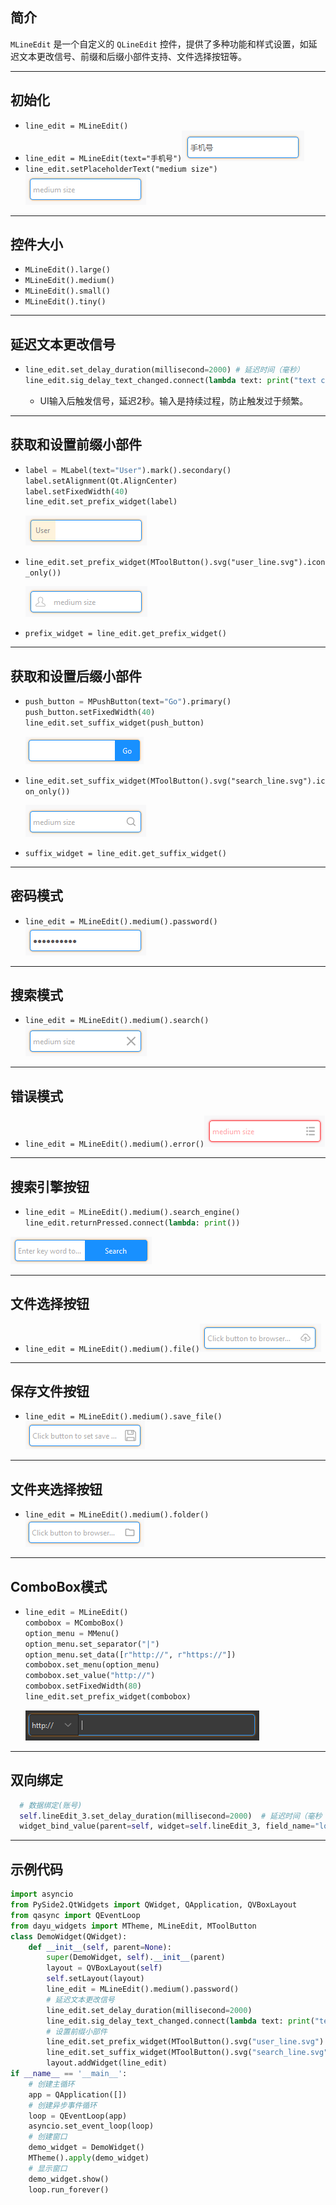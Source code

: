 ## 简介
`MLineEdit` 是一个自定义的 `QLineEdit` 控件，提供了多种功能和样式设置，如延迟文本更改信号、前缀和后缀小部件支持、文件选择按钮等。
******
## 初始化
  - `line_edit = MLineEdit()`
  - `line_edit = MLineEdit(text="手机号")`![img_60.png](img_60.png)
  - `line_edit.setPlaceholderText("medium size")`![img_61.png](img_61.png)
********
## 控件大小
  - `MLineEdit().large()`
  - `MLineEdit().medium()`
  - `MLineEdit().small()`
  - `MLineEdit().tiny()`
******
## 延迟文本更改信号
  - ```python
    line_edit.set_delay_duration(millisecond=2000) # 延迟时间（毫秒）
    line_edit.sig_delay_text_changed.connect(lambda text: print("text changed:", text))
    ```
    - UI输入后触发信号，延迟2秒。输入是持续过程，防止触发过于频繁。
    
******
## 获取和设置前缀小部件
  - ```python
    label = MLabel(text="User").mark().secondary()
    label.setAlignment(Qt.AlignCenter)
    label.setFixedWidth(40)
    line_edit.set_prefix_widget(label)
    ```
    ![img_70.png](img_70.png)
  - `line_edit.set_prefix_widget(MToolButton().svg("user_line.svg").icon_only())`

    ![img_59.png](img_59.png)
  - `prefix_widget = line_edit.get_prefix_widget()`
******
## 获取和设置后缀小部件
  - ```python
    push_button = MPushButton(text="Go").primary()
    push_button.setFixedWidth(40)
    line_edit.set_suffix_widget(push_button)
    ```
    ![img_71.png](img_71.png)
  - `line_edit.set_suffix_widget(MToolButton().svg("search_line.svg").icon_only())`

    ![img_62.png](img_62.png)
  - `suffix_widget = line_edit.get_suffix_widget()`
******
## 密码模式
  - `line_edit = MLineEdit().medium().password()`![img_69.png](img_69.png)
******
## 搜索模式
  - `line_edit = MLineEdit().medium().search()`![img_63.png](img_63.png)
******
## 错误模式
  - `line_edit = MLineEdit().medium().error()`![img_64.png](img_64.png)
******
## 搜索引擎按钮
  - ```python
    line_edit = MLineEdit().medium().search_engine()
    line_edit.returnPressed.connect(lambda: print())
  ![img_65.png](img_65.png)
******
## 文件选择按钮
  - `line_edit = MLineEdit().medium().file()`![img_66.png](img_66.png)
******
## 保存文件按钮
  - `line_edit = MLineEdit().medium().save_file()`![img_67.png](img_67.png)
******
## 文件夹选择按钮
  - `line_edit = MLineEdit().medium().folder()`![img_68.png](img_68.png)
******
## ComboBox模式
  - ```python
    line_edit = MLineEdit()
    combobox = MComboBox()
    option_menu = MMenu()
    option_menu.set_separator("|")
    option_menu.set_data([r"http://", r"https://"])
    combobox.set_menu(option_menu)
    combobox.set_value("http://")
    combobox.setFixedWidth(80)
    line_edit.set_prefix_widget(combobox)
    ```
    ![img_72.png](img_72.png)
******
## 双向绑定
  ```python
    # 数据绑定(账号)
    self.lineEdit_3.set_delay_duration(millisecond=2000)  # 延迟时间（毫秒
    widget_bind_value(parent=self, widget=self.lineEdit_3, field_name="login_username",widget_property="text", widget_signal="textChanged")
  ```
******
## 示例代码

```python
import asyncio
from PySide2.QtWidgets import QWidget, QApplication, QVBoxLayout
from qasync import QEventLoop
from dayu_widgets import MTheme, MLineEdit, MToolButton
class DemoWidget(QWidget):
    def __init__(self, parent=None):
        super(DemoWidget, self).__init__(parent)
        layout = QVBoxLayout(self)
        self.setLayout(layout)
        line_edit = MLineEdit().medium().password()
        # 延迟文本更改信号
        line_edit.set_delay_duration(millisecond=2000)
        line_edit.sig_delay_text_changed.connect(lambda text: print("text changed:", text))
        # 设置前缀小部件
        line_edit.set_prefix_widget(MToolButton().svg("user_line.svg").icon_only())
        line_edit.set_suffix_widget(MToolButton().svg("search_line.svg").icon_only())
        layout.addWidget(line_edit)
if __name__ == '__main__':
    # 创建主循环
    app = QApplication([])
    # 创建异步事件循环
    loop = QEventLoop(app)
    asyncio.set_event_loop(loop)
    # 创建窗口
    demo_widget = DemoWidget()
    MTheme().apply(demo_widget)
    # 显示窗口
    demo_widget.show()
    loop.run_forever()
